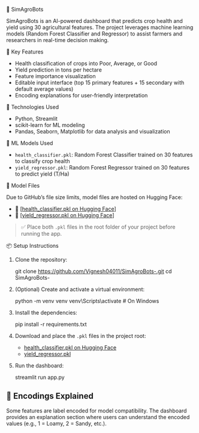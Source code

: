 🌾 SimAgroBots

SimAgroBots is an AI-powered dashboard that predicts crop health and yield using 30 agricultural features. The project leverages machine learning models (Random Forest Classifier and Regressor) to assist farmers and researchers in real-time decision making.

📌 Key Features

* Health classification of crops into Poor, Average, or Good
* Yield prediction in tons per hectare
* Feature importance visualization
* Editable input interface (top 15 primary features + 15 secondary with default average values)
* Encoding explanations for user-friendly interpretation

🚀 Technologies Used

* Python, Streamlit
* scikit-learn for ML modeling
* Pandas, Seaborn, Matplotlib for data analysis and visualization

🤖 ML Models Used

* `health_classifier.pkl`: Random Forest Classifier trained on 30 features to classify crop health
* `yield_regressor.pkl`: Random Forest Regressor trained on 30 features to predict yield (T/Ha)

📁 Model Files

Due to GitHub’s file size limits, model files are hosted on Hugging Face:

* 🔗 [[health\_classifier.pkl on Hugging Face](https://huggingface.co/VigneshVane/SimAgroBots/resolve/main/health_classifier.pkl)]
* 🔗 [[yield\_regressor.pkl on Hugging Face](https://huggingface.co/VigneshVane/SimAgroBots/resolve/main/yield_regressor.pkl)]

> ✅ Place both `.pkl` files in the root folder of your project before running the app.

📦 Setup Instructions

1. Clone the repository:
   
   git clone https://github.com/Vignesh04011/SimAgroBots-.git
   cd SimAgroBots-
 

3. (Optional) Create and activate a virtual environment:

   python -m venv venv
   venv\Scripts\activate   # On Windows


4. Install the dependencies:

   pip install -r requirements.txt


5. Download and place the `.pkl` files in the project root:

   * [health\_classifier.pkl on Hugging Face](https://huggingface.co/VigneshVane/SimAgroBots/resolve/main/health_classifier.pkl)
   * [yield\_regressor.pkl](https://huggingface.co/VigneshVane/SimAgroBots/resolve/main/yield_regressor.pkl)

6. Run the dashboard:

   streamlit run app.py

## 🧠 Encodings Explained

Some features are label encoded for model compatibility. The dashboard provides an explanation section where users can understand the encoded values (e.g., 1 = Loamy, 2 = Sandy, etc.).

